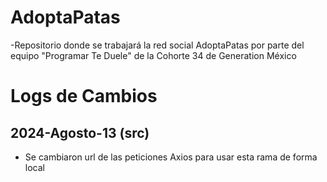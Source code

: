 # AdoptaPatas
-Repositorio donde se trabajará la red social AdoptaPatas por parte del equipo "Programar Te Duele" de la Cohorte 34 de Generation México

# Logs de Cambios

## 2024-Agosto-13 (src)
- Se cambiaron url de las peticiones Axios para usar esta rama de forma local

